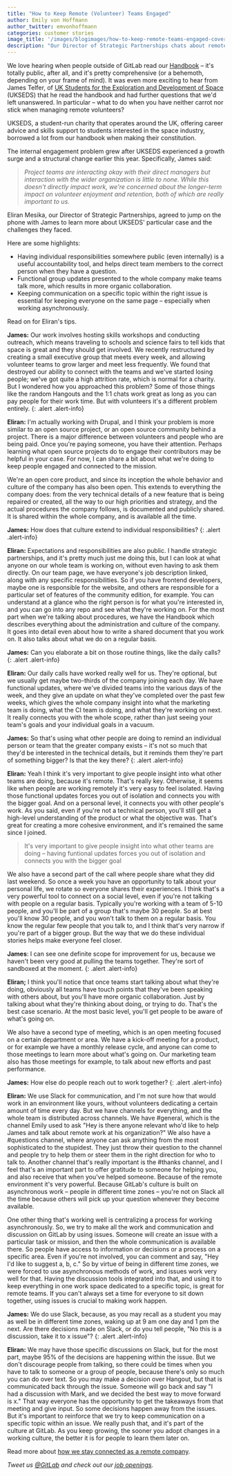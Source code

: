 ```yaml
---
title: "How to Keep Remote (Volunteer) Teams Engaged"
author: Emily von Hoffmann
author_twitter: emvonhoffmann
categories: customer stories
image_title: '/images/blogimages/how-to-keep-remote-teams-engaged-cover.jpg'
description: "Our Director of Strategic Partnerships chats about remote engagement challenges at a charity that encourages kids to get interested in space, finding interesting parallels with open source projects."
---
```


We love hearing when people outside of GitLab read our [Handbook](https://about.gitlab.com/handbook/) – it's totally public, after all, and it's pretty comprehensive (or a behemoth, depending on your frame of mind). It was even more exciting to hear from James Telfer, of [UK Students for the Exploration and Development of Space](http://ukseds.org/) (UKSEDS) that he read the handbook and had further questions that we'd left unanswered. In particular – what to do when you have neither carrot nor stick when managing remote volunteers?

<!--more-->

UKSEDS, a student-run charity that operates around the UK, offering career advice and skills support to students interested in the space industry, borrowed a lot from our handbook when making their constitution.

The internal engagement problem grew after UKSEDS experienced a growth surge and a structural change earlier this year. Specifically, James said:

> _Project teams are interacting okay with their direct managers but interaction with the wider organization is little to none. While this doesn't directly impact work, we're concerned about the longer-term impact on volunteer enjoyment and retention, both of which are really important to us._

Eliran Mesika, our Director of Strategic Partnerships, agreed to jump on the phone with James to learn more about UKSEDS' particular case and the challenges they faced.

Here are some highlights:

- Having individual responsibilities somewhere public (even internally) is a useful accountability tool, and helps direct team members to the correct person when they have a question.
- Functional group updates presented to the whole company make teams talk more, which results in more organic collaboration.
- Keeping communication on a specific topic within the right issue is essential for keeping everyone on the same page – especially when working asynchronously.

Read on for Eliran's tips.

**James:** Our work involves hosting skills workshops and conducting outreach, which means traveling to schools and science fairs to tell kids that space is great and they should get involved. We recently restructured by creating a small executive group that meets every week, and allowing volunteer teams to grow larger and meet less frequently. We found that destroyed our ability to connect with the teams and we've started losing people; we've got quite a high attrition rate, which is normal for a charity. But I wondered how you approached this problem? Some of those things like the random Hangouts and the 1:1 chats work great as long as you can pay people for their work time. But with volunteers it's a different problem entirely.
{: .alert .alert-info}

**Eliran:** I'm actually working with Drupal, and I think your problem is more similar to an open source project, or an open source community behind a project. There is a major difference between volunteers and people who are being paid. Once you're paying someone, you have their attention. Perhaps learning what open source projects do to engage their contributors may be helpful in your case. For now, I can share a bit about what we're doing to keep people engaged and connected to the mission.

We're an open core product, and since its inception the whole behavior and culture of the company has also been open. This extends to everything the company does: from the very technical details of a new feature that is being repaired or created, all the way to our high priorities and strategy, and the actual procedures the company follows, is documented and publicly shared. It is shared within the whole company, and is available all the time.

**James:** How does that culture extend to individual responsibilities?
{: .alert .alert-info}

**Eliran:**
Expectations and responsibilities are also public. I handle strategic partnerships, and it's pretty much just me doing this, but I can look at what anyone on our whole team is working on, without even having to ask them directly. On our team page, we have everyone's job description linked, along with any specific responsibilities. So if you have frontend developers, maybe one is responsible for the website, and others are responsible for a particular set of features of the community edition, for example. You can understand at a glance who the right person is for what you're interested in, and you can go into any repo and see what they're working on. For the most part when we're talking about procedures, we have the Handbook which describes everything about the administration and culture of the company. It goes into detail even about how to write a shared document that you work on. It also talks about what we do on a regular basis.

**James:** Can you elaborate a bit on those routine things, like the daily calls?
{: .alert .alert-info}

**Eliran:** Our daily calls have worked really well for us. They're optional, but we usually get maybe two-thirds of the company joining each day. We have functional updates, where we've divided teams into the various days of the week, and they give an update on what they've completed over the past few weeks, which gives the whole company insight into what the marketing team is doing, what the CI team is doing, and what they're working on next. It really connects you with the whole scope, rather than just seeing your team's goals and your individual goals in a vacuum.

**James:** So that's using what other people are doing to remind an individual person or team that the greater company exists – it's not so much that they'd be interested in the technical details, but it reminds them they're part of something bigger? Is that the key there?
{: .alert .alert-info}

**Eliran:** Yeah I think it's very important to give people insight into what other teams are doing, because it's remote. That's really key. Otherwise, it seems like when people are working remotely it's very easy to feel isolated. Having those functional updates forces you out of isolation and connects you with the bigger goal. And on a personal level, it connects you with other people's work. As you said, even if you're not a technical person, you'll still get a high-level understanding of the product or what the objective was. That's great for creating a more cohesive environment, and it's remained the same since I joined.

>It's very important to give people insight into what other teams are doing – having funtional updates forces you out of isolation and connects you with the bigger goal

We also have a second part of the call where people share what they did last weekend. So once a week you have an opportunity to talk about your personal life, we rotate so everyone shares their experiences. I think that's a very powerful tool to connect on a social level, even if you're not talking with people on a regular basis. Typically you're working with a team of 5-10 people, and you'll be part of a group that's maybe 30 people. So at best you'll know 30 people, and you won't talk to them on a regular basis. You know the regular few people that you talk to, and I think that's very narrow if you're part of a bigger group. But the way that we do these individual stories helps make everyone feel closer.

**James**: I can see one definite scope for improvement for us, because we haven't been very good at pulling the teams together. They're sort of sandboxed at the moment.
{: .alert .alert-info}

**Eliran;** I think you'll notice that once teams start talking about what they're doing, obviously all teams have touch points that they've been speaking with others about, but you'll have more organic collaboration. Just by talking about what they're thinking about doing, or trying to do. That's the best case scenario. At the most basic level, you'll get people to be aware of what's going on.

We also have a second type of meeting, which is an open meeting focused on a certain department or area. We have a kick-off meeting for a product, or for example we have a monthly release cycle, and anyone can come to those meetings to learn more about what's going on. Our marketing team also has those meetings for example, to talk about new efforts and past performance.

**James:** How else do people reach out to work together?
{: .alert .alert-info}

**Eliran:** We use Slack for communication, and I'm not sure how that would work in an environment like yours, without volunteers dedicating a certain amount of time every day. But we have channels for everything, and the whole team is distributed across channels. We have #general, which is the channel Emily used to ask "Hey is there anyone relevant who'd like to help James and talk about remote work at his organization?" We also have a #questions channel, where anyone can ask anything from the most sophisticated to the stupidest. They just throw their question to the channel and people try to help them or steer them in the right direction for who to talk to. Another channel that's really important is the #thanks channel, and I feel that's an important part to offer gratitude to someone for helping you, and also receive that when you've helped someone. Because of the remote environment it's very powerful. Because GitLab's culture is built on asynchronous work – people in different time zones – you're not on Slack all the time because others will pick up your question whenever they become available. 

One other thing that's working well is centralizing a process for working asynchronously. So, we try to make all the work and communication and discussion on GitLab by using issues. Someone will create an issue with a particular task or mission, and then the whole communication is available there. So people have access to information or decisions or a process on a specific area. Even if you're not involved, you can comment and say, "Hey I'd like to suggest a, b, c." So by virtue of being in different time zones, we were forced to use asynchronous methods of work, and issues work very well for that. Having the discussion tools integrated into that, and using it to keep everything in one work space dedicated to a specific topic, is great for remote teams. If you can't always set a time for everyone to sit down together, using issues is crucial to making work happen.

**James:** We do use Slack, because, as you may recall as a student you may as well be in different time zones, waking up at 9 am one day and 1 pm the next. Are there decisions made on Slack, or do you tell people, "No this is a discussion, take it to x issue"?
{: .alert .alert-info}

**Eliran:** We may have those specific discussions on Slack, but for the most part, maybe 95% of the decisions are happening within the issue. But we don't discourage people from talking, so there could be times when you have to talk to someone or a group of people, because there's only so much you can do over text. So you may make a decision over Hangout, but that is communicated back through the issue. Someone will go back and say "I had a discussion with Mark, and we decided the best way to move forward is x." That way everyone has the opportunity to get the takeaways from that meeting and give input. So some decisions happen away from the issues. But it's important to reinforce that we try to keep communication on a specific topic within an issue. We really push that, and it's part of the culture at GitLab. As you keep growing, the sooner you adopt changes in a working culture, the better it is for people to learn them later on.


Read more about [how we stay connected as a remote company](https://about.gitlab.com/2016/12/05/how-we-stay-connected-as-a-remote-company/).

_Tweet us [@GitLab](https://twitter.com/gitlab) and check out our [job openings](https://about.gitlab.com/jobs/)._

<!-- cover image: https://www.pexels.com/photo/people-coffee-meeting-team-7096/ -->

<!-- cover image license: CC0: https://www.pexels.com/photo-license/ -->
